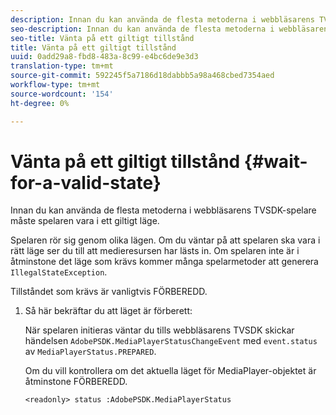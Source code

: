 ```yaml
---
description: Innan du kan använda de flesta metoderna i webbläsarens TVSDK-spelare måste spelaren vara i ett giltigt läge.
seo-description: Innan du kan använda de flesta metoderna i webbläsarens TVSDK-spelare måste spelaren vara i ett giltigt läge.
seo-title: Vänta på ett giltigt tillstånd
title: Vänta på ett giltigt tillstånd
uuid: 0add29a8-fbd8-483a-8c99-e4bc6de9e3d3
translation-type: tm+mt
source-git-commit: 592245f5a7186d18dabbb5a98a468cbed7354aed
workflow-type: tm+mt
source-wordcount: '154'
ht-degree: 0%

---
```



# Vänta på ett giltigt tillstånd {#wait-for-a-valid-state}

Innan du kan använda de flesta metoderna i webbläsarens TVSDK-spelare måste spelaren vara i ett giltigt läge.

Spelaren rör sig genom olika lägen. Om du väntar på att spelaren ska vara i rätt läge ser du till att medieresursen har lästs in. Om spelaren inte är i åtminstone det läge som krävs kommer många spelarmetoder att generera `IllegalStateException`.

Tillståndet som krävs är vanligtvis FÖRBEREDD.

1. Så här bekräftar du att läget är förberett:

   När spelaren initieras väntar du tills webbläsarens TVSDK skickar händelsen `AdobePSDK.MediaPlayerStatusChangeEvent` med `event.status` av `MediaPlayerStatus.PREPARED`.

   Om du vill kontrollera om det aktuella läget för MediaPlayer-objektet är åtminstone FÖRBEREDD.

   ```
   <readonly> status :AdobePSDK.MediaPlayerStatus
   ```

